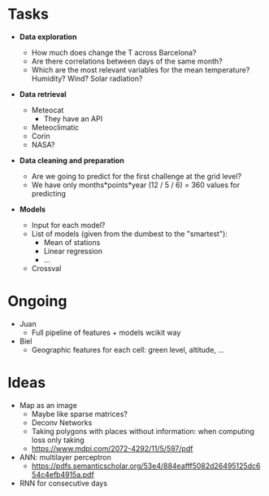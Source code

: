 # Tasks

+ **Data exploration**
    + How much does change the T across Barcelona?
    + Are there correlations between days of the same month?
    + Which are the most relevant variables for the mean temperature? Humidity? Wind? Solar radiation?

+ **Data retrieval**
    + Meteocat
        + They have an API
    + Meteoclimatic
    + Corin
    + NASA?

+ **Data cleaning and preparation**
    + Are we going to predict for the first challenge at the grid level?
    + We have only months\*points\*year (12 / 5 / 6) = 360 values for predicting

+ **Models**
    + Input for each model?
    + List of models (given from the dumbest to the "smartest"):
        + Mean of stations
        + Linear regression
        + ...
    + Crossval

# Ongoing

+ Juan
	+ Full pipeline of features + models wcikit way
+ Biel
	+ Geographic features for each cell: green level, altitude, ...

# Ideas
	
+ Map as an image
	+ Maybe like sparse matrices?
	+ Deconv Networks
	+ Taking polygons with places without information: when computing loss only taking 
	+ https://www.mdpi.com/2072-4292/11/5/597/pdf
+ ANN: multilayer perceptron
	+ https://pdfs.semanticscholar.org/53e4/884eafff5082d26495125dc654c4efb4915a.pdf
+ RNN for consecutive days
